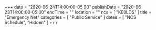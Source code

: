 +++
date = "2020-06-24T14:00:00-05:00"
publishDate = "2020-06-23T14:00:00-05:00"
endTime = ""
location = ""
ncs = [ "KE0LDS" ]
title = "Emergency Net"
categories = [ "Public Service" ]
dates = [ "NCS Schedule", "Hidden" ]
+++
